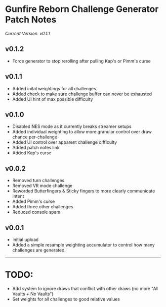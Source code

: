 # Gunfire Reborn Challenge Generator Patch Notes

*Current Version: v0.1.1*
## v0.1.2
- Force generator to stop rerolling after pulling Kap's or Pimm's curse

## v0.1.1
- Added inital weightings for all challenges
- Added check to make sure challenge buffer can never be exhausted
- Added UI hint of max possible difficulty

## v0.1.0
- Disabled NES mode as it currently breaks streamer setups
- Added individual weighting to allow more granular control over draw chance per-challenge
- Added UI control over apparent challenge difficulty
- Added patch notes link
- Added Kap's curse

## v0.0.2
- Removed turn challenges
- Removed VR mode challenge
- Reworded Butterfingers & Sticky fingers to more clearly communicate intent
- Added Pimm's curse
- Added three other challenges
- Reduced console spam

## v0.0.1
- Initial upload
- Added a simple resample weighting accumulator to control how many challenges are generated.

---

# TODO:
- Add system to ignore draws that conflict with other draws (no more "All Vaults + No Vaults")
- Set weights for all challenges to good relative values